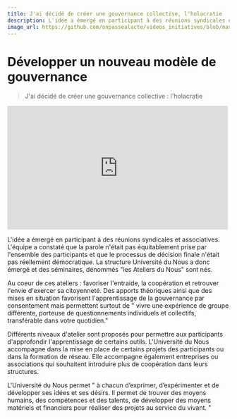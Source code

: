 ```yaml
---
title: J'ai décidé de créer une gouvernance collective, l'holacratie
description: L'idée a émergé en participant à des réunions syndicales et associatives. L'équipe a constaté que la parole n'était pas équitablement prise par l'ensemble des participants et que le processus de décision finale n'était pas réellement démocratique.
image_url: https://github.com/onpassealacte/videos_initiatives/blob/master/media/holacratie.jpg
---
```


# Développer un nouveau modèle de gouvernance

> J'ai décidé de créer une gouvernance collective : l'holacratie

<iframe src="https://player.vimeo.com/video/138954740" width="500" height="281" frameborder="0" webkitallowfullscreen mozallowfullscreen allowfullscreen></iframe>

L'idée a émergé en participant à des réunions syndicales et associatives. L'équipe a constaté que la parole n'était pas équitablement prise par l'ensemble des participants et que le processus de décision finale n'était pas réellement démocratique. La structure Université du Nous a donc émergé et des séminaires, dénommés "les Ateliers du Nous" sont nés.

Au coeur de ces ateliers : favoriser l'entraide, la coopération et retrouver l'envie d'exercer sa citoyenneté. Des apports théoriques ainsi que des mises en situation favorisent l'apprentissage de la gouvernance par consentement mais permettent surtout de " vivre une expérience de groupe différente, porteuse de questionnements individuels et collectifs, transférable dans votre quotidien."

Différents niveaux d'atelier sont proposés pour permettre aux participants d'approfondir l'apprentissage de certains outils. L'Université du Nous accompagne dans la mise en place de certains projets des participants ou dans la formation de réseau. Elle accompagne également entreprises ou associations qui souhaitent introduire plus de coopération dans leurs structures.

L'Université du Nous permet " à chacun d’exprimer, d’expérimenter et de développer ses idées et ses désirs. Il permet de trouver des moyens humains, des compétences et des talents, de développer des moyens matériels et financiers pour réaliser des projets au service du vivant. "
